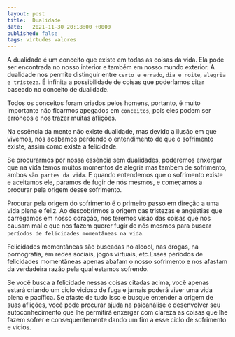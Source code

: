 ```yaml
---
layout: post
title:  Dualidade
date:   2021-11-30 20:18:00 +0000
published: false
tags: virtudes valores
---
```


A dualidade é um conceito que existe em todas as coisas da vida. Ela pode ser encontrada no nosso interior e também em nosso mundo exterior. A dualidade nos permite distinguir entre `certo e errado`, `dia e noite`, `alegria e tristeza`. É infinita a possibilidade de coisas que poderíamos citar baseado no conceito de dualidade.

Todos os conceitos foram criados pelos homens, portanto, é muito importante não ficarmos apegados em `conceitos`, pois eles podem ser errôneos e nos trazer muitas aflições.

Na essência da mente não existe dualidade, mas devido a ilusão em que vivemos, nós acabamos perdendo o entendimento de que o sofrimento existe, assim como existe a felicidade.

Se procurarmos por nossa essência sem dualidades, poderemos enxergar que na vida temos muitos momentos de alegria mas também de sofrimento,  ambos `são partes da vida`. E quando entendemos que o sofrimento existe e aceitamos ele, paramos de fugir de nós mesmos, e começamos a procurar pela origem desse sofrimento.

Procurar pela origem do sofrimento é o primeiro passo em direção a uma vida plena e feliz. Ao descobrirmos a origem das tristezas e angústias que carregamos em nosso coração, nós teremos visão das coisas que nos causam mal e que nos fazem querer fugir  de nós mesmos para buscar `períodos de felicidades momentâneas na vida`.

Felicidades momentâneas são buscadas no alcool, nas drogas, na pornografia, em redes sociais, jogos virtuais, etc.Esses períodos de felicidades momentâneas apenas abafam o nosso sofrimento e nos afastam da verdadeira razão pela qual estamos sofrendo.

Se você busca a felicidade nessas coisas citadas acima, você apenas estará criando um ciclo vicioso de fuga e jamais poderá viver uma vida plena e pacífica. Se afaste de tudo isso e busque entender a origem de suas aflições, você pode procurar ajuda na psicanálise e desenvolver seu autoconhecimento que lhe permitirá enxergar com clareza as coisas que lhe fazem sofrer e consequentemente dando um fim a esse ciclo de sofrimento e vícios.

